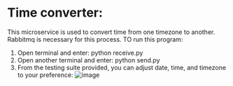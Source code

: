 # Time converter: 
This microservice is used to convert time from one timezone to another. 
Rabbitmq is necessary for this process.
TO run this program:
   1. Open terminal and enter: python receive.py
   2. Open another terminal and enter: python send.py
   3. From the testing suite provided, you can adjust date, time, and timezone to your preference: ![image](https://github.com/AmadouO20/time_converter/assets/122078816/01f73c7a-1749-4d06-8bd6-57674cc4f7f9)



